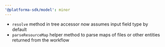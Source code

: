 ```yaml
---
'@platforma-sdk/model': minor
---
```


- `resolve` method in tree accessor now assumes input field type by default
- `parseResourceMap` helper method to parse maps of files or other entities returned from the workflow
